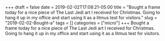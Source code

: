 +++draft = falsedate = 2019-02-02T17:08:21-05:00title = "Bought a frame today for a nice piece of The Last Jedi art I received for Christmas. Going to hang it up in my office and start using it as a litmus test for visitors."slug = "2019-02-02-Bought-a"tags = []categories = ["micro"]+++Bought a frame today for a nice piece of The Last Jedi art I received for Christmas. Going to hang it up in my office and start using it as a litmus test for visitors.